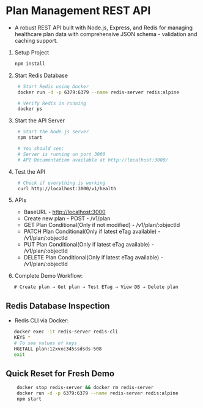 # Plan Management REST API

- A robust REST API built with Node.js, Express, and Redis for managing healthcare plan data with comprehensive JSON schema - validation and caching support.

1. Setup Project

   ```bash
   npm install
   ```

2. Start Redis Database

   ```bash
    # Start Redis using Docker
    docker run -d -p 6379:6379 --name redis-server redis:alpine

    # Verify Redis is running
    docker ps
    ```

3. Start the API Server

   ```bash
    # Start the Node.js server
    npm start

    # You should see:
    # Server is running on port 3000
    # API Documentation available at http://localhost:3000/
   ```

4. Test the API

   ```bash
    # Check if everything is working
    curl http://localhost:3000/v1/health
    ```

5. APIs
   - BaseURL - <http://localhost:3000>
   - Create new plan - POST - /v1/plan
   - GET Plan Conditional(Only if not modified) - /v1/plan/:objectId
   - PATCH Plan Conditional(Only if latest eTag available) - /v1/plan/:objectId
   - PUT Plan Conditional(Only if latest eTag available) - /v1/plan/:objectId
   - DELETE Plan Conditional(Only if latest eTag available) - /v1/plan/:objectId

6. Complete Demo Workflow:

```comment
   # Create plan → Get plan → Test ETag → View DB → Delete plan
```

## Redis Database Inspection

- Redis CLI via Docker:

```bash
   docker exec -it redis-server redis-cli
   KEYS *
   # To see values of keys
   HGETALL plan:12xvxc345ssdsds-508
   exit
```

## Quick Reset for Fresh Demo

```bash
    docker stop redis-server && docker rm redis-server
    docker run -d -p 6379:6379 --name redis-server redis:alpine
    npm start
```

